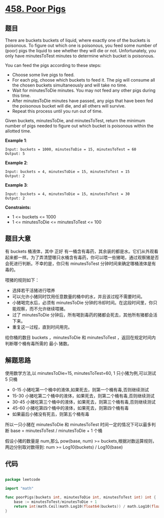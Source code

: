 # [458. Poor Pigs](https://leetcode.com/problems/poor-pigs/)

## 题目

There are buckets buckets of liquid, where exactly one of the buckets is poisonous. To figure out which one is poisonous, you feed some number of (poor) pigs the liquid to see whether they will die or not. Unfortunately, you only have minutesToTest minutes to determine which bucket is poisonous.

You can feed the pigs according to these steps:

- Choose some live pigs to feed.
- For each pig, choose which buckets to feed it. The pig will consume all the chosen buckets simultaneously and will take no time.
- Wait for minutesToDie minutes. You may not feed any other pigs during this time.
- After minutesToDie minutes have passed, any pigs that have been fed the poisonous bucket will die, and all others will survive.
- Repeat this process until you run out of time.

Given buckets, minutesToDie, and minutesToTest, return the minimum number of pigs needed to figure out which bucket is poisonous within the allotted time.

**Example 1**:

    Input: buckets = 1000, minutesToDie = 15, minutesToTest = 60
    Output: 5

**Example 2**:

    Input: buckets = 4, minutesToDie = 15, minutesToTest = 15
    Output: 2

**Example 3**:

    Input: buckets = 4, minutesToDie = 15, minutesToTest = 30
    Output: 2

**Constraints:**

- 1 <= buckets <= 1000
- 1 <= minutesToDie <= minutesToTest <= 100

## 题目大意

有 buckets 桶液体，其中 正好 有一桶含有毒药，其余装的都是水。它们从外观看起来都一样。为了弄清楚哪只水桶含有毒药，你可以喂一些猪喝，通过观察猪是否会死进行判断。不幸的是，你只有 minutesToTest 分钟时间来确定哪桶液体是有毒的。

喂猪的规则如下：

- 选择若干活猪进行喂养
- 可以允许小猪同时饮用任意数量的桶中的水，并且该过程不需要时间。
- 小猪喝完水后，必须有 minutesToDie 分钟的冷却时间。在这段时间里，你只能观察，而不允许继续喂猪。
- 过了 minutesToDie 分钟后，所有喝到毒药的猪都会死去，其他所有猪都会活下来。
- 重复这一过程，直到时间用完。

给你桶的数目 buckets ，minutesToDie 和 minutesToTest ，返回在规定时间内判断哪个桶有毒所需的 最小 猪数。

## 解题思路

使用数学方法,以 minutesToDie=15, minutesToTest=60, 1 只小猪为例,可以测试 5 只桶

- 0-15 小猪吃第一个桶中的液体,如果死去，则第一个桶有毒,否则继续测试
- 15-30 小猪吃第二个桶中的液体，如果死去，则第二个桶有毒,否则继续测试
- 30-45 小猪吃第三个桶中的液体，如果死去，则第三个桶有毒,否则继续测试
- 45-60 小猪吃第四个桶中的液体，如果死去，则第四个桶有毒
- 如果最后小猪没有死去，则第五个桶有毒

所以一只小猪在 minutesToDie 和 minutesToTest 时间一定的情况下可以最多判断 base = minutesToTest / minutesToDie + 1 个桶

假设小猪的数量是 num,那么 pow(base, num) >= buckets,根据对数运算规则，两边分别取对数得到: num >= Log10(buckets) / Log10(base) 

## 代码

```go

package leetcode

import "math"

func poorPigs(buckets int, minutesToDie int, minutesToTest int) int {
	base := minutesToTest/minutesToDie + 1
	return int(math.Ceil(math.Log10(float64(buckets)) / math.Log10(float64(base))))
}
```